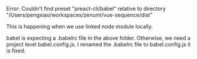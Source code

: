Error: Couldn't find preset "preact-cli/babel" relative to directory
"/Users/pengxiao/workspaces/zenuml/vue-sequence/dist"

This is happening when we use linked node module locally.

babel is expecting a .babelrc file in the above folder. Otherwise, we need
a project level babel.config.js. I renamed the .babelrc file to babel.config.js
it is fixed.
